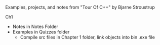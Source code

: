 Examples, projects, and notes from "Tour Of C++" by Bjarne Stroustrup

Ch1
- Notes in Notes Folder
- Examples in Quizzes folder
  - Compile src files in Chapter 1 folder, link objects into bin .exe file